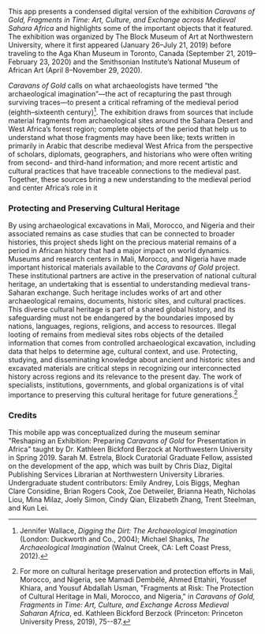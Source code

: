 This app presents a condensed digital version of the exhibition _Caravans of Gold, Fragments in Time: Art, Culture, and Exchange across Medieval Sahara Africa_ and highlights some of the important objects that it featured. The exhibition was organized by The Block Museum of Art at Northwestern University, where it first appeared (January 26–July 21, 2019) before traveling to the Aga Khan Museum in Toronto, Canada (September 21, 2019–February 23, 2020) and the Smithsonian Institute’s National Museum of African Art (April 8–November 29, 2020).

_Caravans of Gold_ calls on what archaeologists have termed “the archaeological imagination”—the act of recapturing the past through surviving traces—to present a critical reframing of the medieval period (eighth–sixteenth century)[^1].  The exhibition draws from sources that include material fragments from archaeological sites around the Sahara Desert and West Africa’s forest region; complete objects of the period that help us to understand what those fragments may have been like; texts written in primarily in Arabic that describe medieval West Africa from the perspective of scholars, diplomats, geographers, and historians who were often writing from second- and third-hand information; and more recent artistic and cultural practices that have traceable connections to the medieval past. Together, these sources bring a new understanding to the medieval period and center Africa’s role in it

### Protecting and Preserving Cultural Heritage

By using archaeological excavations in Mali, Morocco, and Nigeria and their associated remains as case studies that can be connected to broader histories, this project sheds light on the precious material remains of a period in African history that had a major impact on world dynamics. Museums and research centers in Mali, Morocco, and Nigeria have made important historical materials available to the *Caravans of Gold* project. These institutional partners are active in the preservation of national cultural heritage, an undertaking that is essential to understanding medieval trans-Saharan exchange. Such heritage includes works of art and other archaeological remains, documents, historic sites, and cultural practices. This diverse cultural heritage is part of a shared global history, and its safeguarding must not be endangered by the boundaries imposed by nations, languages, regions, religions, and access to resources. Illegal looting of remains from medieval sites robs objects of the detailed information that comes from controlled archaeological excavation, including data that helps to determine age, cultural context, and use. Protecting, studying, and disseminating knowledge about ancient and historic sites and excavated materials are critical steps in recognizing our interconnected history across regions and its relevance to the present day. The work of specialists, institutions, governments, and global organizations is of vital importance to preserving this cultural heritage for future generations.[^2]


### Credits

This mobile app was conceptualized during the museum seminar "Reshaping an Exhibition: Preparing *Caravans of Gold* for Presentation in Africa" taught by Dr. Kathleen Bickford Berzock at Northwestern University in Spring 2019. Sarah M. Estrela, Block Curatorial Graduate Fellow, assisted on the development of the app, which was built by Chris Diaz, Digital Publishing Services Librarian at Northwestern University Libraries. Undergraduate student contributors: Emily Andrey, Lois Biggs, Meghan Clare Considine, Brian Rogers Cook, Zoe Detweiler, Brianna Heath, Nicholas Liou, Mina Milaz, Joely Simon, Cindy Qian, Elizabeth Zhang, Trent Steelman, and Kun Lei.

[^1]: Jennifer Wallace, _Digging the Dirt: The Archaeological Imagination_ (London: Duckworth and Co., 2004); Michael Shanks, _The Archaeological Imagination_ (Walnut Creek, CA: Left Coast Press, 2012).

[^2]: For more on cultural heritage preservation and protection efforts in Mali, Morocco, and Nigeria, see Mamadi Dembélé, Ahmed Ettahiri, Youssef Khiara, and Yousuf Abdallah Usman, "Fragments at Risk: The Protection of Cultural Heritage in Mali, Morocco, and Nigeria," in *Caravans of Gold, Fragments in Time: Art, Culture, and Exchange Across Medieval Saharan Africa*, ed. Kathleen Bickford Berzock (Princeton: Princeton University Press, 2019), 75--87.
